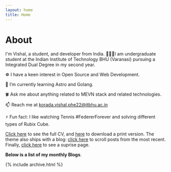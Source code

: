 ```yaml
---
layout: home
title: Home
---
```


# About

I'm Vishal, a student, and developer from India.
🧑🏻‍🎓I am undergraduate student at the Indian Institute of Technology BHU (Varanasi) pursuing a Integrated Dual Degree in my second year.

☸️ I have a keen interest in Open Source and Web Development.

🔭 I’m currently learning Astro and Golang.

🍀 Ask me about anything related to MEVN stack and related technologies.

📫 Reach me at korada.vishal.phe22@itbhu.ac.in

⚡ Fun fact: I like watching Tennis #FedererForever and solving different types of Rubix Cube.

[Click here](/Vishal91-4-Portfolio/) to see the full CV, and [here](/cv.pdf) to download a print version. The theme also ships with a blog: [click here](/posts) to scroll posts from the most recent. Finally, [click here](/404) to see a suprise page.

**Below is a list of my monthly Blogs**.

{% include archive.html %}
